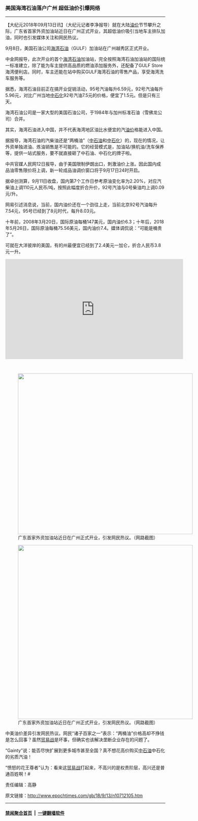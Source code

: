 ### 美国海湾石油落户广州 超低油价引爆网络
------------------------

<p>【大纪元2018年09月13日讯】（大纪元记者李净报导）就在大陆<a href="http://www.epochtimes.com/gb/tag/%E6%B2%B9%E4%BB%B7.html">油价</a>节节攀升之际，广东省首家外资加油站近日在广州正式开业，其超低油价吸引当地车主排队加油，同时也引发媒体关注和网民热议。</p>
<p>9月8日，美国石油公司<a href="http://www.epochtimes.com/gb/tag/%E6%B5%B7%E6%B9%BE%E7%9F%B3%E6%B2%B9.html">海湾石油</a>（GULF）加油站在广州越秀区正式开业。</p>
<p>中金网报导，此次开业的首个<a href="http://www.epochtimes.com/gb/tag/%E6%B5%B7%E6%B9%BE%E7%9F%B3%E6%B2%B9.html">海湾石油</a>加油站，完全按照海湾石油加油站的国际统一标准建立，除了能为车主提供高品质的燃油添加服务外，还配备了GULF Store海湾便利店。同时，车主还能在站中购买GULF海湾石油的零售产品，享受海湾洗车服务等。</p>
<p>据悉，海湾石油目前正在搞开业促销活动，95号汽油每升6.59元，92号汽油每升5.96元，对比广州当地<a href="http://www.epochtimes.com/gb/tag/%E4%B8%AD%E7%9F%B3%E5%8C%96.html">中石化</a>92号汽油7.5元的价格，便宜了1.5元。但是只有三天。</p>
<p>海湾石油公司是一家大型的美国石油公司，于1984年与加州标准石油（雪佛龙公司）合并。</p>
<p>其实，海湾石油进入中国，并不代表海湾地区油比水便宜的汽<a href="http://www.epochtimes.com/gb/tag/%E6%B2%B9%E4%BB%B7.html">油价</a>格能进入中国。</p>
<p>据报导，海湾石油的汽柴油还是“两桶油”（<a href="http://www.epochtimes.com/gb/tag/%E4%B8%AD%E7%9F%B3%E6%B2%B9.html">中石油</a>和<a href="http://www.epochtimes.com/gb/tag/%E4%B8%AD%E7%9F%B3%E5%8C%96.html">中石化</a>）的，现在的情况，让外资单独进油、炼油销售是不可能的。它的经营模式是，加油站/换机油/洗车保养等，提供一站式服务，要不就直接砸了中石油、中石化的牌子啦。</p>
<p>中共官媒人民网12日报导，由于美国限制伊朗出口，刺激油价上涨。因此国内成品油零售限价将上调，新一轮成品油调价窗口将于9月17日24时开启。</p>
<p>据卓创测算，9月11日收盘，国内第7个工作日参考原油变化率为2.20%，对应汽柴油上调110元人民币/吨，按照此幅度折合升价，92号汽油与0号柴油均上调0.09元/升。</p>
<p>网易引述消息说，当前，国内油价还在一个劲往上走，当前北京92号汽油每升7.54元，95号已经到了8元时代，每升8.03元。</p>
<p>十年前，2008年3月20日，国际原油每桶147美元，国内油价6.3；十年后，2018年5月26日，国际原油每桶75.56美元，国内油价7.4。媒体调侃说：“可能是桶贵了”。</p>
<p>可就在大洋彼岸的美国，有的州最便宜已经到了2.4美元一加仑，折合人民币3.8元一升。</p>
<p><iframe src="https://www.youtube.com/embed/_1tI2ciNcsk?rel=0" width="560" height="315" frameborder="0" allowfullscreen="allowfullscreen"></iframe></p>
<p>&nbsp;</p>
<figure id="attachment_10712154" style="width: 550px" class="wp-caption aligncenter"><a href="http://i.epochtimes.com/assets/uploads/2018/09/e14b0a215496ea54b85dc17a82e17720-e1536849986601.jpg"><img class="size-full wp-image-10712154" src="http://i.epochtimes.com/assets/uploads/2018/09/e14b0a215496ea54b85dc17a82e17720-e1536849986601.jpg" alt="" width="550" height="506" /></a><figcaption class="wp-caption-text">广东首家外资加油站近日在广州正式开业，引发网民热议。（网路截图）</figcaption></figure>
<figure id="attachment_10712158" style="width: 550px" class="wp-caption aligncenter"><a href="http://i.epochtimes.com/assets/uploads/2018/09/071c4f615dae9b243a34d1981af1cfae-e1536850075894.jpg"><img class="size-full wp-image-10712158" src="http://i.epochtimes.com/assets/uploads/2018/09/071c4f615dae9b243a34d1981af1cfae-e1536850075894.jpg" alt="" width="550" height="548" /></a><figcaption class="wp-caption-text">广东首家外资加油站近日在广州正式开业，引发网民热议。（网路截图）</figcaption></figure>
<p>中美油价差异引发网民热议。网民“诸子百家之一”表示：“两桶油”价格高却不挣钱是怎么回事？虽然<a href="http://www.epochtimes.com/gb/tag/%E8%B4%B8%E6%98%93%E6%88%98.html">贸易战</a>是坏事，但确实也该解决垄断企业存在的问题了。</p>
<p>“Gainty”说：能否尽快扩展到更多城市甚至全国？真不想花高价购买<a href="http://www.epochtimes.com/gb/tag/%E4%B8%AD%E7%9F%B3%E6%B2%B9.html">中石油</a>中石化的劣质汽油！</p>
<p>“愤怒的花王尊者”认为：看来这<a href="http://www.epochtimes.com/gb/tag/%E8%B4%B8%E6%98%93%E6%88%98.html">贸易战</a>打起来，不高兴的是权贵阶层，高兴还是普通百姓啊！#</p>
<p>责任编辑：高静</p>

原文链接：http://www.epochtimes.com/gb/18/9/13/n10712105.htm


------------------------
#### [禁闻聚合首页](https://github.com/gfw-breaker/banned-news/blob/master/README.md) &nbsp;|&nbsp;  [一键翻墙软件](https://github.com/gfw-breaker/nogfw/blob/master/README.md)